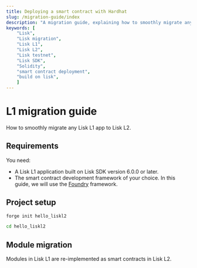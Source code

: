 ```yaml
---
title: Deploying a smart contract with Hardhat
slug: /migration-guide/index
description: "A migration guide, explaining how to smoothly migrate any Lisk L1 app to Lisk L2."
keywords: [
    "Lisk",
    "Lisk migration",
    "Lisk L1",
    "Lisk L2",
    "Lisk testnet",
    "Lisk SDK",
    "Solidity",
    "smart contract deployment",
    "build on lisk",
    ]
---
```


# L1 migration guide

How to smoothly migrate any Lisk L1 app to Lisk L2.

## Requirements

You need:

- A Lisk L1 application built on Lisk SDK version 6.0.0 or later.
- The smart contract development framework of your choice. 
In this guide, we will use the [Foundry](https://book.getfoundry.sh/) framework.

## Project setup

```bash
forge init hello_liskl2
```

```bash
cd hello_liskl2
```

## Module migration

Modules in Lisk L1 are re-implemented as smart contracts in Lisk L2.


